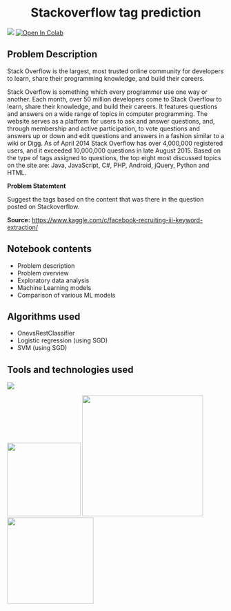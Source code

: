 <h1><b><center> Stackoverflow tag  prediction </center></b></h1>

<img src="https://wizardsourcer.com/wp-content/uploads/2019/03/Stackoverflow.png">
<a href="https://colab.research.google.com/drive/1_fd9IX_qoKOuMVUn7zBpvKCFjyyT0gZF" target="_parent"><img src="https://colab.research.google.com/assets/colab-badge.svg" alt="Open In Colab"/></a>


## Problem Description
Stack Overflow is the largest, most trusted online community for developers to learn, share their programming knowledge, and build their careers.

Stack Overflow is something which every programmer use one way or another. Each month, over 50 million developers come to Stack Overflow to learn, share their knowledge, and build their careers. It features questions and answers on a wide range of topics in computer programming. The website serves as a platform for users to ask and answer questions, and, through membership and active participation, to vote questions and answers up or down and edit questions and answers in a fashion similar to a wiki or Digg. As of April 2014 Stack Overflow has over 4,000,000 registered users, and it exceeded 10,000,000 questions in late August 2015. Based on the type of tags assigned to questions, the top eight most discussed topics on the site are: Java, JavaScript, C#, PHP, Android, jQuery, Python and HTML.

**Problem Statemtent**

Suggest the tags based on the content that was there in the question posted on Stackoverflow.

**Source:** https://www.kaggle.com/c/facebook-recruiting-iii-keyword-extraction/

## Notebook contents
- Problem description
- Problem overview
- Exploratory data analysis
- Machine Learning models
- Comparison of various ML models

## Algorithms used
- OnevsRestClassifier 
- Logistic regression (using SGD)
- SVM (using SGD)

## Tools and technologies used
![](https://forthebadge.com/images/badges/made-with-python.svg)

[<img target="_blank" src="https://scikit-learn.org/stable/_static/scikit-learn-logo-small.png" width=170>](https://scikit-learn.org/stable/) [<img target="_blank" src="https://clay-atlas.com/wp-content/uploads/2019/08/python_nltk.png" width=280>](https://www.nltk.org/) [<img target="_blank" src="https://miro.medium.com/max/1400/1*7oukapIBInsovpHkQB3QZg.jpeg" width=200>](https://colab.research.google.com/) 
